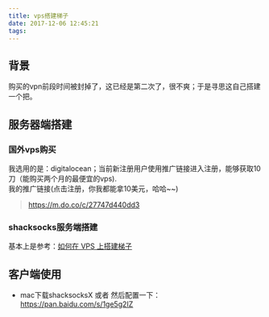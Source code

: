 ```yaml
---
title: vps搭建梯子
date: 2017-12-06 12:45:21
tags:
---
```

## 背景
购买的vpn前段时间被封掉了，这已经是第二次了，很不爽；于是寻思这自己搭建一个把。

## 服务器端搭建
### 国外vps购买
我选用的是：digitalocean；当前新注册用户使用推广链接进入注册，能够获取10刀（能购买两个月的最便宜的vps).    
我的推广链接(点击注册，你我都能拿10美元，哈哈~~)
> https://m.do.co/c/27747d440dd3

### shacksocks服务端搭建
基本上是参考：[如何在 VPS 上搭建梯子](https://segmentfault.com/a/1190000008904443)

## 客户端使用
* mac下载shacksocksX 或者 然后配置一下：https://pan.baidu.com/s/1ge5g2IZ


